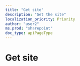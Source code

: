 ```yaml
---
title: "Get site"
description: "Get the site"
localization_priority: Priority
author: "user2"
ms.prod: "sharepoint"
doc_type: apiPageType
---
```


# Get site
